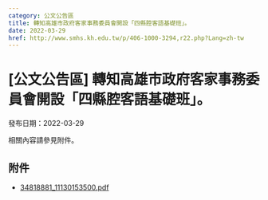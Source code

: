 ```yaml
---
category: 公文公告區
title: 轉知高雄市政府客家事務委員會開設「四縣腔客語基礎班」。
date: 2022-03-29
href: http://www.smhs.kh.edu.tw/p/406-1000-3294,r22.php?Lang=zh-tw
---
```


# [公文公告區] 轉知高雄市政府客家事務委員會開設「四縣腔客語基礎班」。

發布日期：2022-03-29

相關內容請參見附件。

## 附件

- [34818881_11130153500.pdf](https://www.smhs.kh.edu.tw/var/file/0/1000/attach/93/pta_3060_7049071_39935.pdf)
